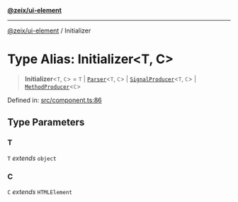 [**@zeix/ui-element**](../README.md)

***

[@zeix/ui-element](../globals.md) / Initializer

# Type Alias: Initializer\<T, C\>

> **Initializer**\<`T`, `C`\> = `T` \| [`Parser`](Parser.md)\<`T`, `C`\> \| [`SignalProducer`](SignalProducer.md)\<`T`, `C`\> \| [`MethodProducer`](MethodProducer.md)\<`C`\>

Defined in: [src/component.ts:86](https://github.com/zeixcom/ui-element/blob/116b3ce1e8d574ad7f9a1b5bbb952ce797a0b15a/src/component.ts#L86)

## Type Parameters

### T

`T` *extends* `object`

### C

`C` *extends* `HTMLElement`
